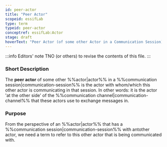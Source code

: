 ```yaml
---
id: peer-actor
title: "Peer Actor"
scopeid: essifLab
type: term
typeid: peer-actor
conceptref: essifLab:Actor
stage: draft
hoverText: "Peer Actor (of some other Actor in a Communication Session): the Actor with whom/which this other Actor is communicating in that Communications Session."
---
```


:::info Editors' note
TNO (or others) to revise the contents of this file.
:::

### Short Description
The **peer actor** of some other %%actor|actor%% in a %%communication session|communication-session%% is the actor with whom/which this other actor is communicating in that session. In other words: it is the actor 'at the other side' of the %%communication channel|communication-channel%% that these actors use to exchange messages in.

### Purpose
From the perspective of an %%actor|actor%% that has a %%communication session|communication-session%% with antother actor, we need a term to refer to this other actor that is being communicated with.

